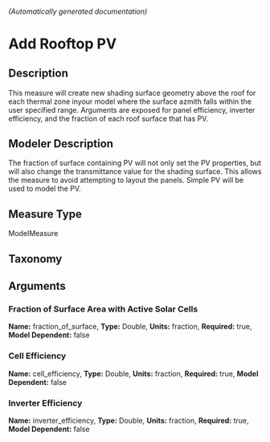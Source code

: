 

###### (Automatically generated documentation)

# Add Rooftop PV

## Description
This measure will create new shading surface geometry above the roof for each thermal zone inyour model where the surface azmith falls within the user specified range. Arguments are exposed for panel efficiency, inverter efficiency, and the fraction of each roof surface that has PV.

## Modeler Description
The fraction of surface containing PV will not only set the PV properties, but will also change the transmittance value for the shading surface. This allows the measure to avoid attempting to layout the panels. Simple PV will be used to model the PV.

## Measure Type
ModelMeasure

## Taxonomy


## Arguments


### Fraction of Surface Area with Active Solar Cells

**Name:** fraction_of_surface,
**Type:** Double,
**Units:** fraction,
**Required:** true,
**Model Dependent:** false

### Cell Efficiency

**Name:** cell_efficiency,
**Type:** Double,
**Units:** fraction,
**Required:** true,
**Model Dependent:** false

### Inverter Efficiency

**Name:** inverter_efficiency,
**Type:** Double,
**Units:** fraction,
**Required:** true,
**Model Dependent:** false




